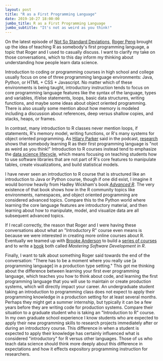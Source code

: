 ```yaml
---
layout: post
title: "R as a First Programming Language"
date: 2019-10-27 18:00:00
jumbo_title: R as a First Programming Language
jumbo_subtitle: "It's not as weird as you think!"
---
```


On the latest episode of 
[Not So Standard Deviations](https://youtu.be/idGTyYvQPnQ?t=2874),
[Roger Peng](https://twitter.com/rdpeng) brought up the
idea of teaching R as somebody's first programming language, a topic that Roger 
and I used to casually discuss. I want to clarify my take on those 
conversations, which to this day inform my thinking about understanding how 
people learn data science.

Introduction to coding or programming courses in high school and college usually
focus on one of three programming language environments: Java, Python, or 
HTML + CSS + Javascript. No matter which of these environments is being taught,
introductory instruction tends to focus on core programming language features
like the syntax of the language, types and variables, if/else statements,
loops, basic data structures, writing functions, and maybe some ideas about object oriented 
programming. There is also usually some mention about how memory is modeled
including a discussion about references, deep versus shallow copies, and stacks,
heaps, or frames. 

In contrast, many introduction to R classes never mention loops, if statements,
R's memory model, writing functions, or R's many systems for object oriented programming. 
As [Hilary Parker](https://twitter.com/hspter) said in the podcast, 
[research](https://seankross.com/2019/01/08/The-Front-Lines-of-Teaching-Data-Science.html) 
shows that somebody learning R
as their first programming language is "not as weird as you think!" Introduction
to R courses instead tend to emphasize the 
[data science lifecycle](https://r4ds.had.co.nz/introduction.html#what-you-will-learn),
which means focusing on teaching students how to use software libraries that are
not part of R's core features to manipulate tables, create visualizations, and
build statistical models. 

I have never seen an introduction to R course that is structured like an 
introduction to Java or Python course, though if one did exist, I imagine
it would borrow heavily from Hadley Wickham's book [*Advanced R*](https://adv-r.hadley.nz/).
The very existence of that book shows how in the R community topics like environments,
namespaces, and object oriented programming are considered advanced topics.
Compare this to the Python world where learning the core language features are
introductory material, and then learning about how to manipulate, model, and
visualize data are all subsequent advanced topics.

If I recall correctly, the reason that Roger and I were having these 
conversations about what an "Introductory R" course even means is because we
were interested in creating more online courses about R. Eventually
we teamed up with [Brooke Anderson](https://twitter.com/gbwanderson) to build a
[series of courses](https://www.coursera.org/specializations/r) and to write
a [book](https://leanpub.com/msdr) both called *Mastering Software Development in R*.

Finally, I want to talk about something Roger said towards the end of the 
conversation: "There has to be a moment where you really use [a programming 
language] in a production type setting." This got me thinking about the 
difference between learning your first ever programming language, which teaches
you how to think about code, and learning the first programming language that
you will use to maintain or create production systems, which will directly
impact your career. An undergraduate student taking an introduction to 
programming class does not expect to apply their programming knowledge in a 
production setting for at least several months. Perhaps they might get a
summer internship, but 
typically it can be a few years before they are writing code for production
systems. Compare their situation to a graduate student who is taking an 
"Introduction to R" course. In my own graduate school experience I know
students who are expected to apply their new programming skills to 
research projects immediately after or during an introductory course. This
difference in when a student is expected to apply their knowledge has certainly
influenced what is considered "introductory" for R versus other languages. Those
of us who teach data science should think more deeply about this difference in
expectations and how it effects expository programming instruction for researchers.
